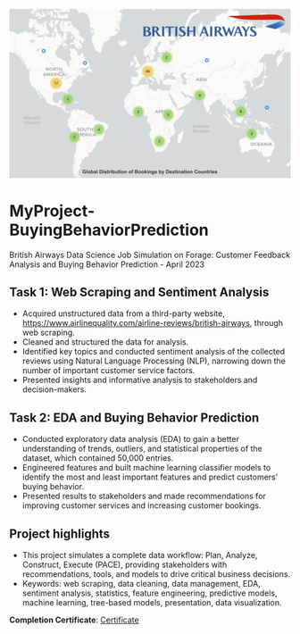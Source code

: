 ![alt text](https://github.com/zw0930/MyProject-BuyingBehaviorPrediction/blob/main/data/BA_git_cover.png?raw=true)

# MyProject-BuyingBehaviorPrediction
British Airways Data Science Job Simulation on Forage: Customer Feedback Analysis and Buying Behavior Prediction - April 2023


## Task 1: Web Scraping and Sentiment Analysis
- Acquired unstructured data from a third-party website, https://www.airlinequality.com/airline-reviews/british-airways, through web scraping.
- Cleaned and structured the data for analysis.
- Identified key topics and conducted sentiment analysis of the collected reviews using Natural Language Processing (NLP), narrowing down the number of important customer service factors.
- Presented insights and informative analysis to stakeholders and decision-makers.

## Task 2: EDA and Buying Behavior Prediction
- Conducted exploratory data analysis (EDA) to gain a better understanding of trends, outliers, and statistical properties of the dataset, which contained 50,000 entries.
- Engineered features and built machine learning classifier models to identify the most and least important features and predict customers' buying behavior.
- Presented results to stakeholders and made recommendations for improving customer services and increasing customer bookings.

## Project highlights
- This project simulates a complete data workflow: Plan, Analyze, Construct, Execute (PACE), providing stakeholders with recommendations, tools, and models to drive critical business decisions.
- Keywords: web scraping, data cleaning, data management, EDA, sentiment analysis, statistics, feature engineering, predictive models, machine learning, tree-based models, presentation, data visualization.


**Completion Certificate**: [Certificate](https://forage-uploads-prod.s3.amazonaws.com/completion-certificates/British%20Airways/NjynCWzGSaWXQCxSX_British%20Airways_2oE8tiMYY4fLgJLRd_1681061106869_completion_certificate.pdf)

